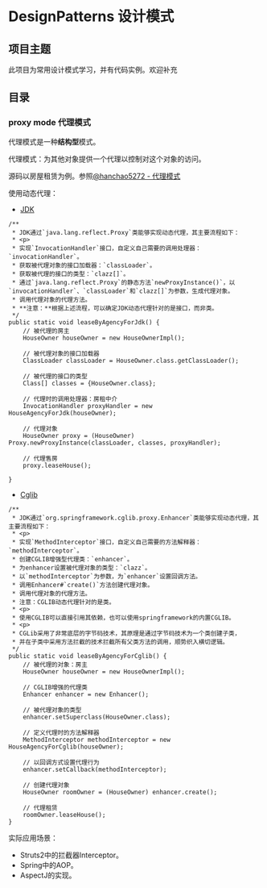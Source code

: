 # DesignPatterns 设计模式

## 项目主题
此项目为常用设计模式学习，并有代码实例。欢迎补充

## 目录

### proxy mode 代理模式

代理模式是一种**结构型**模式。

代理模式：为其他对象提供一个代理以控制对这个对象的访问。

源码以房屋租赁为例。参照[@hanchao5272 - 代理模式](https://blog.csdn.net/hanchao5272/article/details/97641940)

使用动态代理：

+ [JDK](./src/proxy/dynamic/HouseAgencyForJdk.java)
```
/**
 * JDK通过`java.lang.reflect.Proxy`类能够实现动态代理，其主要流程如下：
 * <p>
 * 实现`InvocationHandler`接口，自定义自己需要的调用处理器：`invocationHandler`。
 * 获取被代理对象的接口加载器：`classLoader`。
 * 获取被代理的接口的类型：`clazz[]`。
 * 通过`java.lang.reflect.Proxy`的静态方法`newProxyInstance()`，以`invocationHandler`、`classLoader`和`clazz[]`为参数，生成代理对象。
 * 调用代理对象的代理方法。
 * **注意：**根据上述流程，可以确定JDK动态代理针对的是接口，而非类。
 */
public static void leaseByAgencyForJdk() {
    // 被代理的房主
    HouseOwner houseOwner = new HouseOwnerImpl();

    // 被代理对象的接口加载器
    ClassLoader classLoader = HouseOwner.class.getClassLoader();

    // 被代理的接口的类型
    Class[] classes = {HouseOwner.class};

    // 代理时的调用处理器：房租中介
    InvocationHandler proxyHandler = new HouseAgencyForJdk(houseOwner);

    // 代理对象
    HouseOwner proxy = (HouseOwner) Proxy.newProxyInstance(classLoader, classes, proxyHandler);

    // 代理售房
    proxy.leaseHouse();

}
```

+ [Cglib](./src/proxy/dynamic/HouseAgencyForCglib.java)
```
/**
 * JDK通过`org.springframework.cglib.proxy.Enhancer`类能够实现动态代理，其主要流程如下：
 * <p>
 * 实现`MethodInterceptor`接口，自定义自己需要的方法解释器：`methodInterceptor`。
 * 创建CGLIB增强型代理类：`enhancer`。
 * 为enhancer设置被代理对象的类型：`clazz`。
 * 以`methodInterceptor`为参数，为`enhancer`设置回调方法。
 * 调用Enhancer#`create()`方法创建代理对象。
 * 调用代理对象的代理方法。
 * 注意：CGLIB动态代理针对的是类。
 * <p>
 * 使用CGLIB可以直接引用其依赖，也可以使用springframework的内置CGLIB。
 * <p>
 * CGLib采用了非常底层的字节码技术，其原理是通过字节码技术为一个类创建子类，
 * 并在子类中采用方法拦截的技术拦截所有父类方法的调用，顺势织入横切逻辑。
 */
public static void leaseByAgencyForCglib() {
    // 被代理的对象：房主
    HouseOwner houseOwner = new HouseOwnerImpl();

    // CGLIB增强的代理类
    Enhancer enhancer = new Enhancer();

    // 被代理对象的类型
    enhancer.setSuperclass(HouseOwner.class);

    // 定义代理时的方法解释器
    MethodInterceptor methodInterceptor = new HouseAgencyForCglib(houseOwner);

    // 以回调方式设置代理行为
    enhancer.setCallback(methodInterceptor);

    // 创建代理对象
    HouseOwner roomOwner = (HouseOwner) enhancer.create();

    // 代理租赁
    roomOwner.leaseHouse();
}
```

实际应用场景：
 + Struts2中的拦截器Interceptor。
 + Spring中的AOP。
 + AspectJ的实现。